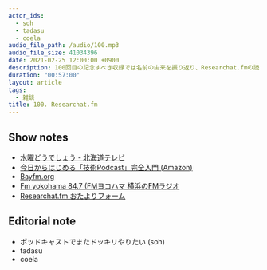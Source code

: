 ```yaml
---
actor_ids:
  - soh
  - tadasu
  - coela
audio_file_path: /audio/100.mp3
audio_file_size: 41034396
date: 2021-02-25 12:00:00 +0900
description: 100回目の記念すべき収録では名前の由来を振り返り、Researchat.fmの読み方について民主的に決定しました。
duration: "00:57:00"
layout: article
tags:
  - 雑談
title: 100. Researchat.fm
---
```


## Show notes
- [水曜どうでしょう - 北海道テレビ](https://www.htb.co.jp/suidou/)
- [今日からはじめる「技術Podcast」完全入門 (Amazon)](https://www.amazon.co.jp/dp/B07FJ61FD3)
- [Bayfm.org](https://www.bayfm.org/)
- [Fm yokohama 84.7 (FMヨコハマ 横浜のFMラジオ](https://www.fmyokohama.co.jp/)
- [Researchat.fm おたよりフォーム](https://researchat.fm/form.html)

## Editorial note
- ポッドキャストでまたドッキリやりたい (soh)
- tadasu
- coela
